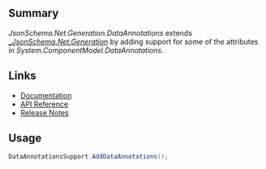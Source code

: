 ## Summary

_JsonSchema.Net.Generation.DataAnnotations_ extends [__JsonSchema.Net.Generation_](https://www.nuget.org/packages/_JsonSchema.Net.Generation) by adding support for some of the attributes in _System.ComponentModel.DataAnnotations_.

## Links

- [Documentation](https://docs.json-everything.net/schema/schemagen/data-annotations/)
- [API Reference](https://docs.json-everything.net/api/JsonSchema.Net.Generation.DataAnnotations/DataAnnotationsSupport/)
- [Release Notes](https://docs.json-everything.net/rn-json-schema-generation-dataannotations/)

## Usage

```c#
DataAnnotationsSupport.AddDataAnnotations();
```